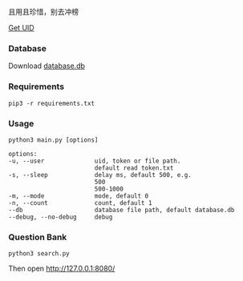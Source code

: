 且用且珍惜，别去冲榜

[Get UID](https://api.moeshin.com/univs_ssxx_uid/)

### Database

Download [database.db](https://github.com/moeshin/univs-ssxx/releases/download/database/database.db)

### Requirements

```shell
pip3 -r requirements.txt
```

### Usage

```text
python3 main.py [options]

options:
-u, --user              uid, token or file path.
                        default read token.txt
-s, --sleep             delay ms, default 500, e.g.
                        500
                        500-1000
-m, --mode              mode, default 0
-n, --count             count, default 1
--db                    database file path, default database.db
--debug, --no-debug     debug
```

### Question Bank

```shell
python3 search.py
```

Then open http://127.0.0.1:8080/
